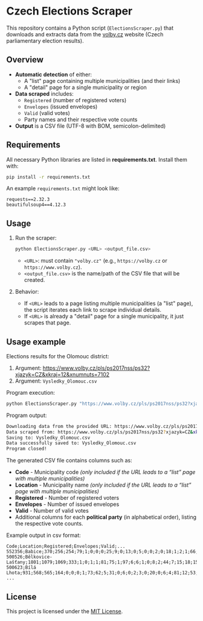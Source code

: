 # Czech Elections Scraper

This repository contains a Python script (`ElectionsScraper.py`) that downloads and extracts data from the [volby.cz](https://volby.cz) website (Czech parliamentary election results).

## Overview

- **Automatic detection** of either:
    - A "list" page containing multiple municipalities (and their links)
    - A "detail" page for a single municipality or region
- **Data scraped** includes:
    - `Registered` (number of registered voters)
    - `Envelopes` (issued envelopes)
    - `Valid` (valid votes)
    - Party names and their respective vote counts
- **Output** is a CSV file (UTF-8 with BOM, semicolon-delimited)

## Requirements

All necessary Python libraries are listed in **requirements.txt**. Install them with:

```bash
pip install -r requirements.txt
```

An example `requirements.txt` might look like:

```
requests==2.32.3
beautifulsoup4==4.12.3
```

## Usage

1. Run the scraper:

   ```bash
   python ElectionsScraper.py <URL> <output_file.csv>
   ```

    - `<URL>`: must contain `"volby.cz"` (e.g., `https://volby.cz` or `https://www.volby.cz`).
    - `<output_file.csv>` is the name/path of the CSV file that will be created.

2. Behavior:
    - If `<URL>` leads to a page listing multiple municipalities (a "list" page), the script iterates each link to scrape individual details.
    - If `<URL>` is already a "detail" page for a single municipality, it just scrapes that page.

## Usage example

Elections results for the Olomouc district:

   1. Argument:  https://www.volby.cz/pls/ps2017nss/ps32?xjazyk=CZ&xkraj=12&xnumnuts=7102
   2. Argument: `Vysledky_Olomouc.csv`

Program execution:

```bash
python ElectionsScraper.py "https://www.volby.cz/pls/ps2017nss/ps32?xjazyk=CZ&xkraj=12&xnumnuts=7102" Vysledky_Olomouc.csv
```

Program output:

```bash
Downloading data from the provided URL: https://www.volby.cz/pls/ps2017nss/ps32?xjazyk=CZ&xkraj=12&xnumnuts=7102
Data scraped from: https://www.volby.cz/pls/ps2017nss/ps32?xjazyk=CZ&xkraj=12&xnumnuts=7102
Saving to: Vysledky_Olomouc.csv
Data successfully saved to: Vysledky_Olomouc.csv
Program closed!
```

The generated CSV file contains columns such as:

- **Code** - Municipality code *(only included if the URL leads to a “list” page with multiple municipalities)*
- **Location** - Municipality name *(only included if the URL leads to a “list” page with multiple municipalities)*
- **Registered** - Number of registered voters
- **Envelopes** - Number of issued envelopes
- **Valid** - Number of valid votes
- Additional columns for each **political party** (in alphabetical order), listing the respective vote counts.

Example output in csv format:

```
Code;Location;Registered;Envelopes;Valid;...
552356;Babice;370;256;254;79;1;0;0;0;25;9;0;13;0;5;0;0;2;0;18;1;2;1;66;5;17;10;0;0
500526;Bělkovice-Lašťany;1801;1079;1069;333;1;0;1;1;81;75;1;97;6;6;1;0;8;2;44;7;15;18;153;32;104;83;0;0
500623;Bílá Lhota;931;568;565;164;0;0;0;1;73;62;5;31;0;6;0;2;3;0;20;0;6;4;81;12;53;42;0;0
...
```

## License

This project is licensed under the [MIT License](LICENSE).
